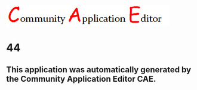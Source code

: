 ![CAE](https://github.com/PhilCAEOrg/application-44/blob/master/img/logo.png)  

44
===================


This application was automatically generated by the Community Application Editor CAE.  
---------------
